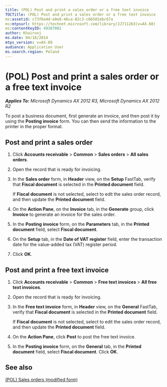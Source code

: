 ```yaml
---
title: (POL) Post and print a sales order or a free text invoice
TOCTitle: (POL) Post and print a sales order or a free text invoice
ms:assetid: c73f0a4d-e0e8-46ca-82c3-c66501ebc67a
ms:mtpsurl: https://technet.microsoft.com/library/JJ711263(v=AX.60)
ms:contentKeyID: 49387081
author: Khairunj
ms.date: 04/18/2014
mtps_version: v=AX.60
audience: Application User
ms.search.region: Poland
---
```


# (POL) Post and print a sales order or a free text invoice 


_**Applies To:** Microsoft Dynamics AX 2012 R3, Microsoft Dynamics AX 2012 R2_

To post a business document, first generate an invoice, and then post it by using the **Posting invoice** form. You can then send the information to the printer in the proper format.

## Post and print a sales order

1.  Click **Accounts receivable** \> **Common** \> **Sales orders** \> **All sales orders**.

2.  Open the record that is ready for invoicing.

3.  In the **Sales order** form, in **Header** view, on the **Setup** FastTab, verify that **Fiscal document** is selected in the **Printed document** field.
    
    If **Fiscal document** is not selected, select to edit the sales order record, and then update the **Printed document** field.

4.  On the **Action Pane**, on the **Invoice** tab, in the **Generate** group, click **Invoice** to generate an invoice for the sales order.

5.  In the **Posting invoice** form, on the **Parameters** tab, in the **Printed document** field, select **Fiscal document**.

6.  On the **Setup** tab, in the **Date of VAT register** field, enter the transaction date for the value-added tax (VAT) register period.

7.  Click **OK**.

## Post and print a free text invoice

1.  Click **Accounts receivable** \> **Common** \> **Free text invoices** \> **All free text invoices**.

2.  Open the record that is ready for invoicing.

3.  In the **Free text invoice** form, in **Header** view, on the **General** FastTab, verify that **Fiscal document** is selected in the **Printed document** field.
    
    If **Fiscal document** is not selected, select to edit the sales order record, and then update the **Printed document** field.

4.  On the **Action Pane**, click **Post** to post the free text invoice.

5.  In the **Posting invoice** form, on the **General** tab, in the **Printed document** field, select **Fiscal document**. Click **OK**.

## See also

[(POL) Sales orders (modified form)](https://technet.microsoft.com/library/jj678144\(v=ax.60\))

  


